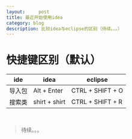 ```yaml
---
layout:     post
title: 最近开始使用idea
category: blog
description: 比较idea与eclipse的区别（待续。。。）
---
```


快捷键区别（默认）
=======

ide | idea | eclipse
------------ | -------------- | -------------
导入包 | Alt + Enter | CTRL + SHIFT + O
搜索类 | shirt + shirt | CTRL + SHIFT + R
 
>待续。。。

